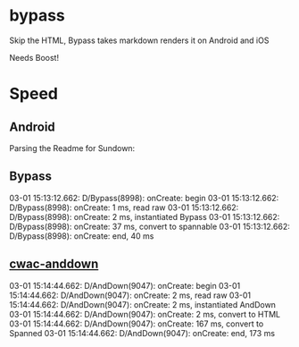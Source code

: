 bypass
======

Skip the HTML, Bypass takes markdown renders it on Android and iOS

Needs Boost!

Speed
=====
Android
-------
Parsing the Readme for Sundown:

## Bypass
03-01 15:13:12.662: D/Bypass(8998): onCreate: begin
03-01 15:13:12.662: D/Bypass(8998): onCreate:      1 ms, read raw
03-01 15:13:12.662: D/Bypass(8998): onCreate:      2 ms, instantiated Bypass
03-01 15:13:12.662: D/Bypass(8998): onCreate:      37 ms, convert to spannable
03-01 15:13:12.662: D/Bypass(8998): onCreate: end, 40 ms

## [cwac-anddown](https://github.com/commonsguy/cwac-anddown)
03-01 15:14:44.662: D/AndDown(9047): onCreate: begin
03-01 15:14:44.662: D/AndDown(9047): onCreate:      2 ms, read raw
03-01 15:14:44.662: D/AndDown(9047): onCreate:      2 ms, instantiated AndDown
03-01 15:14:44.662: D/AndDown(9047): onCreate:      2 ms, convert to HTML
03-01 15:14:44.662: D/AndDown(9047): onCreate:      167 ms, convert to Spanned
03-01 15:14:44.662: D/AndDown(9047): onCreate: end, 173 ms

